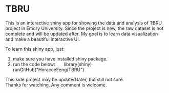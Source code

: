 # TBRU
This is an interactive shiny app for showing the data and analysis of TBRU project in Emory University. Since the project is new, the raw dataset is not complete and will be updated after. My goal is to learn data visualization and make a beautiful interactive UI.

To learn this shiny app, just:   </br>
1. make sure you have installed shiny package.  
2. run the code below:
       library(shiny)
       runGitHub("HoracceFeng/TBRU")
       
This side project may be updated later, but still not sure.       
Thanks for watching. Any comment is welcome. 
